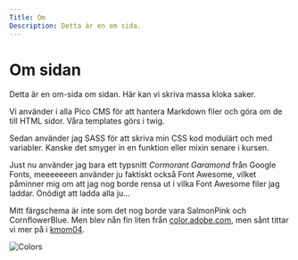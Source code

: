```yaml
---
Title: Om
Description: Detta är en om sida.
---
```

#
Om sidan
==========================

Detta är en om-sida om sidan. Här kan vi skriva massa kloka saker.

Vi använder i alla Pico CMS för att hantera Markdown filer och göra om de till HTML sidor. Våra templates görs i twig.

Sedan använder jag SASS för att skriva min CSS kod modulärt och med variabler. Kanske det smyger in en funktion eller mixin senare i kursen.

Just nu använder jag bara ett typsnitt _Cormorant Garamond_ från Google Fonts, meeeeeeen använder ju faktiskt också Font Awesome, vilket påminner mig om att jag nog borde rensa ut i vilka Font Awesome filer jag laddar. Onödigt att ladda alla ju...

Mitt färgschema är inte som det nog borde vara <span class="salmon-pink">SalmonPink</span> och <span class="cornflower-blue">CornflowerBlue</span>. Men blev nån fin liten från [color.adobe.com](https://color.adobe.com), men sånt tittar vi mer på i [kmom04](https://dbwebb.se/kurser/design-v3/kmom04).

![Colors](image/colors.png)
